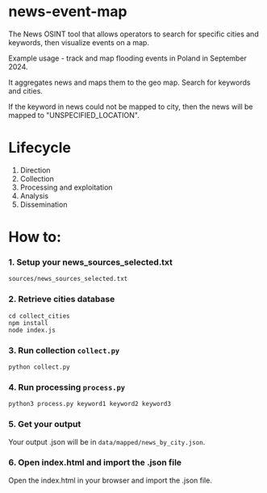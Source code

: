 # news-event-map

The News OSINT tool that allows operators to search for specific cities and keywords, then visualize events on a map. 

Example usage - track and map flooding events in Poland in September 2024.

It aggregates news and maps them to the geo map. Search for keywords and cities.

If the keyword in news could not be mapped to city, then the news will be mapped to "UNSPECIFIED_LOCATION".

# Lifecycle
1. Direction
2. Collection
3. Processing and exploitation
4. Analysis
5. Dissemination

# How to:

### 1. Setup your news_sources_selected.txt
```
sources/news_sources_selected.txt
```

### 2. Retrieve cities database
```
cd collect_cities
npm install
node index.js
```

### 3. Run collection `collect.py`
```
python collect.py
```

### 4. Run processing `process.py`
```
python3 process.py keyword1 keyword2 keyword3
```

### 5. Get your output
Your output .json will be in `data/mapped/news_by_city.json`.

### 6. Open index.html and import the .json file
Open the index.html in your browser and import the .json file.